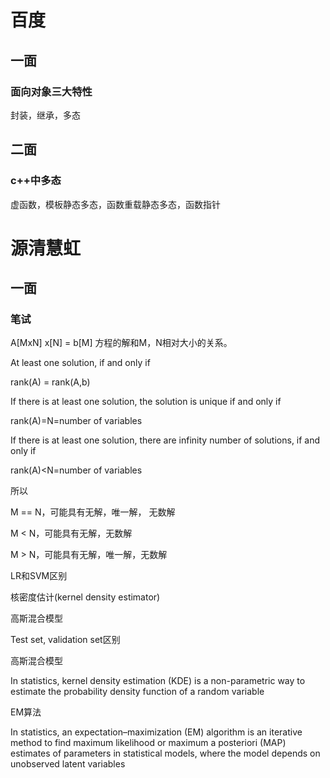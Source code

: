 
# 百度

## 一面
### 面向对象三大特性
封装，继承，多态

## 二面
### c++中多态
虚函数，模板静态多态，函数重载静态多态，函数指针

# 源清慧虹
## 一面
### 笔试
 
A[MxN] x[N] = b[M] 方程的解和M，N相对大小的关系。

At least one solution, if and only if

rank(A) = rank(A,b)

If there is at least one solution, the solution is unique if and only if

rank(A)=N=number of variables

If there is at least one solution, there are infinity number of solutions, if and only if

rank(A)<N=number of variables

所以

M == N，可能具有无解，唯一解， 无数解

M < N，可能具有无解，无数解

M > N，可能具有无解，唯一解，无数解

LR和SVM区别

核密度估计(kernel density estimator)

高斯混合模型

Test set, validation set区别

高斯混合模型

In statistics, kernel density estimation (KDE) is a non-parametric way to estimate the probability density function of a random variable

EM算法

In statistics, an expectation–maximization (EM) algorithm is an iterative method to find maximum likelihood or maximum a posteriori (MAP) estimates of parameters in statistical models, where the model depends on unobserved latent variables


